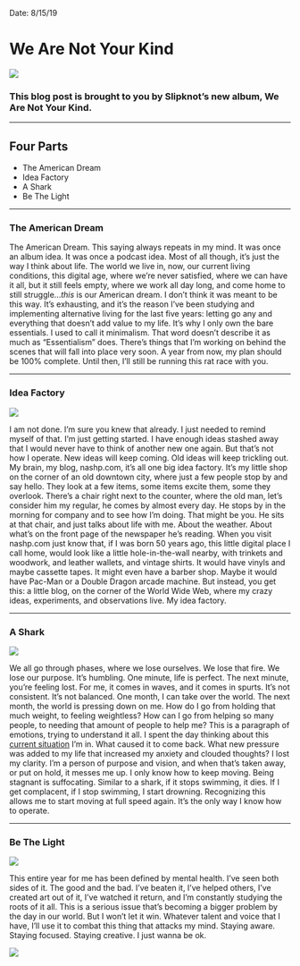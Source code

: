 Date: 8/15/19

# We Are Not Your Kind

![](https://i.imgur.com/jZmnomW.jpg)

### This blog post is brought to you by Slipknot’s new album, We Are Not Your Kind.

---- 

## Four Parts

- The American Dream
- Idea Factory
- A Shark
- Be The Light

---- 

### The American Dream

The American Dream. This saying always repeats in my mind. It was once an album idea. It was once a podcast idea. Most of all though, it’s just the way I think about life. The world we live in, now, our current living conditions, this digital age, where we’re never satisfied, where we can have it all, but it still feels empty, where we work all day long, and come home to still struggle...*this* is our American dream. I don’t think it was meant to be this way. It’s exhausting, and it’s the reason I’ve been studying and implementing alternative living for the last five years: letting go any and everything that doesn’t add value to my life. It’s why I only own the bare essentials. I used to call it minimalism. That word doesn’t describe it as much as “Essentialism” does. There’s things that I’m working on behind the scenes that will fall into place very soon. A year from now, my plan should be 100% complete. Until then, I’ll still be running this rat race with you.

---- 

### Idea Factory

![](https://images.unsplash.com/photo-1518481852452-9415b262eba4?ixlib=rb-1.2.1&ixid=eyJhcHBfaWQiOjEyMDd9&auto=format&fit=crop&w=1950&q=80)

I am not done. I’m sure you knew that already. I just needed to remind myself of that. I’m just getting started. I have enough ideas stashed away that I would never have to think of another new one again. But that’s not how I operate. New ideas will keep coming. Old ideas will keep trickling out. My brain, my blog, nashp.com, it’s all one big idea factory. It’s my little shop on the corner of an old downtown city, where just a few people stop by and say hello. They look at a few items, some items excite them, some they overlook. There’s a chair right next to the counter, where the old man, let’s consider him my regular, he comes by almost every day. He stops by in the morning for company and to see how I’m doing. That might be you. He sits at that chair, and just talks about life with me. About the weather. About what’s on the front page of the newspaper he’s reading. When you visit nashp.com just know that, if I was born 50 years ago, this little digital place I call home, would look like a little hole-in-the-wall nearby, with trinkets and woodwork, and leather wallets, and vintage shirts. It would have vinyls and maybe cassette tapes. It might even have a barber shop. Maybe it would have Pac-Man or a Double Dragon arcade machine. But instead, you get this: a little blog, on the corner of the World Wide Web, where my crazy ideas, experiments, and observations live. My idea factory.

---- 

### A Shark

![](https://i.imgur.com/4IvyGlF.jpg)

We all go through phases, where we lose ourselves. We lose that fire. We lose our purpose. It’s humbling. One minute, life is perfect. The next minute, you’re feeling lost. For me, it comes in waves, and it comes in spurts. It’s not consistent. It’s not balanced. One month, I can take over the world. The next month, the world is pressing down on me. How do I go from holding that much weight, to feeling weightless? How can I go from helping so many people, to needing that amount of people to help me? This is a paragraph of emotions, trying to understand it all. I spent the day thinking about this [current situation](darkness-returns) I’m in. What caused it to come back. What new pressure was added to my life that increased my anxiety and clouded thoughts? I lost my clarity. I’m a person of purpose and vision, and when that’s taken away, or put on hold, it messes me up. I only know how to keep moving. Being stagnant is suffocating. Similar to a shark, if it stops swimming, it dies. If I get complacent, if I stop swimming, I start drowning. Recognizing this allows me to start moving at full speed again. It’s the only way I know how to operate.

---- 

### Be The Light

![](https://images.unsplash.com/photo-1491398625058-068a549b86d6?ixlib=rb-1.2.1&ixid=eyJhcHBfaWQiOjEyMDd9&auto=format&fit=crop&w=2378&q=80)

This entire year for me has been defined by mental health. I’ve seen both sides of it. The good and the bad. I’ve beaten it, I’ve helped others, I’ve created art out of it, I’ve watched it return, and I’m constantly studying the roots of it all. This is a serious issue that’s becoming a bigger problem by the day in our world. But I won’t let it win. Whatever talent and voice that I have, I’ll use it to combat this thing that attacks my mind. Staying aware. Staying focused. Staying creative. I just wanna be ok.

![](https://i.imgur.com/m3fv28L.jpg)
